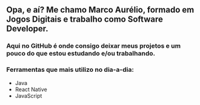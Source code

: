 ## Opa, e aí? Me chamo Marco Aurélio, formado em Jogos Digitais e trabalho como Software Developer.

### Aqui no GitHub é onde consigo deixar meus projetos e um pouco do que estou estudando e/ou trabalhando.

### Ferramentas que mais utilizo no dia-a-dia:
- Java
- React Native
- JavaScript







